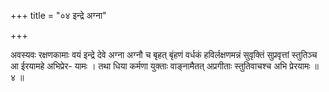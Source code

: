 +++
title = "०४ इन्द्रे अग्ना"

+++

अवस्यवः रक्षणकामाः वयं इन्द्रे देवे अग्ना अग्नौ च बृहत् बृंहणं वर्धकं हविर्लक्षणमन्नं सुवृक्तिं सुप्रवृत्तां स्तुतिञ्च आ ईरयामहे अभिप्रेर- यामः । तथा धिया कर्मणा युक्ताः वाङ्नामैतत् अप्रगीताः स्तुतिवाचश्च अभि प्रेरयामः ॥ ४ ॥